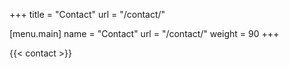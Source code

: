 +++
title = "Contact"
url   = "/contact/"

[menu.main]
  name   = "Contact"
  url    = "/contact/"
  weight = 90
+++

{{< contact >}}
